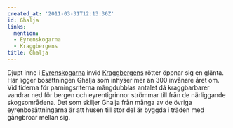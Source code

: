 ```yaml
---
created_at: '2011-03-31T12:13:36Z'
id: Ghalja
links:
  mention:
  - Eyrenskogarna
  - Kraggbergens
title: Ghalja
---
```


Djupt inne i [Eyrenskogarna] invid [Kraggbergens] rötter öppnar sig en glänta. Här ligger
bosättningen Ghalja som inhyser mer än 300 invånare året om. Vid tiderna för parningsriterna
mångdubblas antalet då kraggbarbarer vandrar ned för bergen och eyrentigrinnor strömmar till från de
närliggande skogsområdena. Det som skiljer Ghalja från många av de övriga eyrenbosättningarna är att
husen till stor del är byggda i träden med gångbroar mellan sig.

  [Eyrenskogarna]: Eyrenskogarna
  [Kraggbergens]: Kraggbergens
